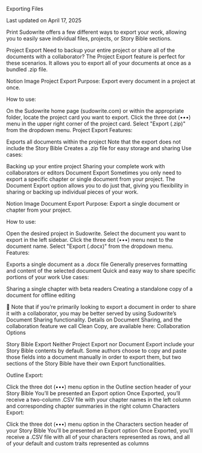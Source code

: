 Exporting Files

Last updated on April 17, 2025

Print
Sudowrite offers a few different ways to export your work, allowing you to easily save individual files, projects, or Story Bible sections.

Project Export
Need to backup your entire project or share all of the documents with a collaborator? The Project Export feature is perfect for these scenarios. It allows you to export all of your documents at once as a bundled .zip file.

Notion Image
Project Export Purpose: Export every document in a project at once.

How to use:

On the Sudowrite home page (sudowrite.com) or within the appropriate folder, locate the project card you want to export.
Click the three dot (•••) menu in the upper right corner of the project card.
Select "Export (.zip)" from the dropdown menu.
Project Export Features:

Exports all documents within the project
Note that the export does not include the Story Bible
Creates a .zip file for easy storage and sharing
Use cases:

Backing up your entire project
Sharing your complete work with collaborators or editors
Document Export
Sometimes you only need to export a specific chapter or single document from your project. The Document Export option allows you to do just that, giving you flexibility in sharing or backing up individual pieces of your work.

Notion Image
Document Export Purpose: Export a single document or chapter from your project.

How to use:

Open the desired project in Sudowrite.
Select the document you want to export in the left sidebar.
Click the three dot (•••) menu next to the document name.
Select "Export (.docx)" from the dropdown menu.
Features:

Exports a single document as a .docx file
Generally preserves formatting and content of the selected document
Quick and easy way to share specific portions of your work
Use cases:

Sharing a single chapter with beta readers
Creating a standalone copy of a document for offline editing
 
🤲
Note that if you’re primarily looking to export a document in order to share it with a collaborator, you may be better served by using Sudowrite’s Document Sharing functionality. Details on Document Sharing, and the collaboration feature we call Clean Copy, are available here: Collaboration Options 

Story Bible Export
Neither Project Export nor Document Export include your Story Bible contents by default. Some authors choose to copy and paste those fields into a document manually in order to export them, but two sections of the Story Bible have their own Export functionalities.

Outline Export:

Click the three dot (•••) menu option in the Outline section header of your Story Bible
You’ll be presented an Export option
Once Exported, you’ll receive a two-column .CSV file with your chapter names in the left column and corresponding chapter summaries in the right column
Characters Export:

Click the three dot (•••) menu option in the Characters section header of your Story Bible
You’ll be presented an Export option
Once Exported, you’ll receive a .CSV file with all of your characters represented as rows, and all of your default and custom traits represented as columns